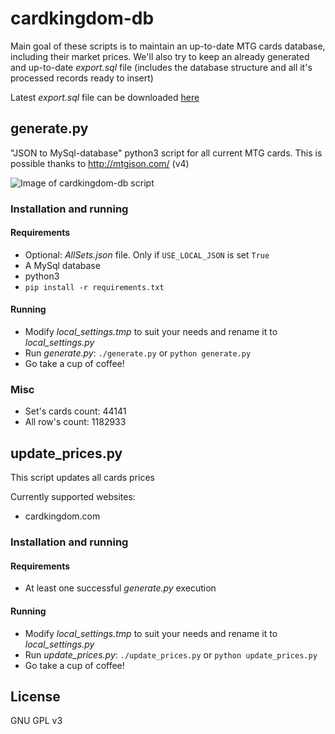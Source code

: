 # cardkingdom-db

Main goal of these scripts is to maintain an up-to-date MTG cards database, including their market prices. We'll also try to keep an already generated and up-to-date _export.sql_ file (includes the database structure and all it's processed records ready to insert)

Latest _export.sql_ file can be downloaded [here](http://cattaneo.uy/private/export.sql.zip)

## generate.py
"JSON to MySql-database" python3 script for all current MTG cards. This is possible thanks to http://mtgjson.com/ (v4)

![Image of cardkingdom-db script](http://cattaneo.uy/private/cardkingdom-db-v2.png)

### Installation and running
#### Requirements
* Optional: _AllSets.json_ file. Only if `USE_LOCAL_JSON` is set `True`
* A MySql database
* python3
* `pip install -r requirements.txt`
#### Running
* Modify _local_settings.tmp_ to suit your needs and rename it to _local_settings.py_
* Run _generate.py_: `./generate.py` or `python generate.py`
* Go take a cup of coffee!
### Misc
* Set's cards count: 44141
* All row's count: 1182933

## update_prices.py
This script updates all cards prices

Currently supported websites:
* cardkingdom.com

### Installation and running
#### Requirements
* At least one successful _generate.py_ execution
#### Running
* Modify _local_settings.tmp_ to suit your needs and rename it to _local_settings.py_
* Run _update_prices.py_: `./update_prices.py` or `python update_prices.py`
* Go take a cup of coffee!

## License
GNU GPL v3